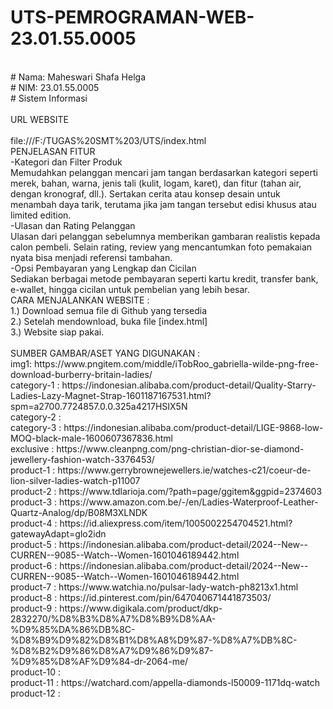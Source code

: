 # UTS-PEMROGRAMAN-WEB-23.01.55.0005
<br>
# Nama: Maheswari Shafa Helga
<br>
# NIM: 23.01.55.0005
<br>
# Sistem Informasi<br>
<br>
URL WEBSITE<br>
<br>
file:///F:/TUGAS%20SMT%203/UTS/index.html
<br>
PENJELASAN FITUR
<br>
-Kategori dan Filter Produk
<br>
Memudahkan pelanggan mencari jam tangan berdasarkan kategori seperti merek, bahan, warna, jenis tali (kulit, logam, karet), dan fitur (tahan air, dengan kronograf, dll.).
Sertakan cerita atau konsep desain untuk menambah daya tarik, terutama jika jam tangan tersebut edisi khusus atau limited edition.
<br>
-Ulasan dan Rating Pelanggan
<br>
Ulasan dari pelanggan sebelumnya memberikan gambaran realistis kepada calon pembeli. Selain rating, review yang mencantumkan foto pemakaian nyata bisa menjadi referensi tambahan.
<br>
-Opsi Pembayaran yang Lengkap dan Cicilan
<br>
Sediakan berbagai metode pembayaran seperti kartu kredit, transfer bank, e-wallet, hingga cicilan untuk pembelian yang lebih besar.
<br>
CARA MENJALANKAN WEBSITE :
<br>
1.) Download semua file di Github yang tersedia<br>
2.) Setelah mendownload, buka file [index.html]<br>
3.) Website siap pakai.<br>
<br>
SUMBER GAMBAR/ASET YANG DIGUNAKAN :
<br>
img1: https://www.pngitem.com/middle/iTobRoo_gabriella-wilde-png-free-download-burberry-britain-ladies/<br>
category-1 : https://indonesian.alibaba.com/product-detail/Quality-Starry-Ladies-Lazy-Magnet-Strap-1601187167531.html?spm=a2700.7724857.0.0.325a4217HSIX5N<br>
category-2 :<br>
category-3 : https://indonesian.alibaba.com/product-detail/LIGE-9868-low-MOQ-black-male-1600607367836.html<br>
exclusive : https://www.cleanpng.com/png-christian-dior-se-diamond-jewellery-fashion-watch-3376453/<br>
product-1 : https://www.gerrybrownejewellers.ie/watches-c21/coeur-de-lion-silver-ladies-watch-p11007<br>
product-2 : https://www.tdlarioja.com/?path=page/ggitem&ggpid=2374603<br>
product-3 : https://www.amazon.com.be/-/en/Ladies-Waterproof-Leather-Quartz-Analog/dp/B08M3XLNDK<br>
product-4 : https://id.aliexpress.com/item/1005002254704521.html?gatewayAdapt=glo2idn<br>
product-5 : https://indonesian.alibaba.com/product-detail/2024--New--CURREN--9085--Watch--Women-1601046189442.html<br>
product-6 : https://indonesian.alibaba.com/product-detail/2024--New--CURREN--9085--Watch--Women-1601046189442.html<br>
product-7 : https://www.watchia.no/pulsar-lady-watch-ph8213x1.html<br>
product-8 : https://id.pinterest.com/pin/647040671441873503/<br>
product-9 : https://www.digikala.com/product/dkp-2832270/%D8%B3%D8%A7%D8%B9%D8%AA-%D9%85%DA%86%DB%8C-%D8%B9%D9%82%D8%B1%D8%A8%D9%87-%D8%A7%DB%8C-%D8%B2%D9%86%D8%A7%D9%86%D9%87-%D9%85%D8%AF%D9%84-dr-2064-me/<br>
product-10 : <br>
product-11 : https://watchard.com/appella-diamonds-l50009-1171dq-watch<br>
product-12 : <br>
